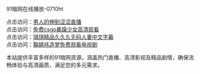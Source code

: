 91暗网在线播放-0710ht

点击访问：<a href="https://heiliaoll4qsx.pages.dev">男人的伸到涩涩直播</a><br>
点击访问：<a href="https://heiliaoe8ajia.pages.dev">免费csgo暴躁少女高清观看</a><br>
点击访问：<a href="https://heiliaozj3tjd.pages.dev">琪琪精品久久久无码人妻中文字幕</a><br>
点击访问：<a href="https://heiliaoga6s9v.pages.dev">鞠婧祎造梦免费观看电视剧</a><br>

本站提供丰富多样的91暗网资源，涵盖热门直播、高清影视及精品剧情，确保流畅体验与高清画质，满足您的多元需求。

<span style="display:none;">[Canonical link](https://github.com/hehe20250710/hehe5)</span>
